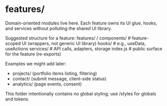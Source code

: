 # features/

Domain-oriented modules live here. Each feature owns its UI glue, hooks, and services
without polluting the shared UI library.

Suggested structure for a feature:
features/
  <feature-name>/
    components/     # feature-scoped UI (wrappers, not generic UI library)
    hooks/          # e.g., use<Feature>Data, use<Feature>Actions
    services/       # API calls, adapters, storage
    index.js        # public surface for the feature (re-exports)

Examples we might add later:
- projects/ (portfolio items listing, filtering)
- contact/ (submit message, client-side status)
- analytics/ (page events, consent)

This folder intentionally contains no global styling; use /styles for globals and tokens.
